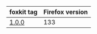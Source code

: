 | foxkit tag                                                       | Firefox version |
| ---------------------------------------------------------------- | --------------- |
| [1.0.0](https://github.com/naiyerasif/foxkit/releases/tag/1.0.0) | 133             |
